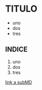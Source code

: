 # TITULO
* uno
* dos
* tres
## INDICE
1. uno
1. dos
1. tres

[link a subMD](https://github.com/lv-2323/rep_a1/blob/main/subLeeme.md)
